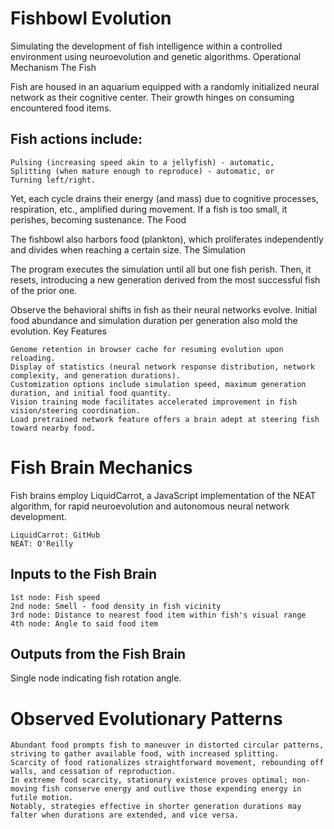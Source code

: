 # Fishbowl Evolution

Simulating the development of fish intelligence within a controlled environment using neuroevolution and genetic algorithms.
Operational Mechanism
The Fish

Fish are housed in an aquarium equipped with a randomly initialized neural network as their cognitive center. Their growth hinges on consuming encountered food items.

## Fish actions include:

    Pulsing (increasing speed akin to a jellyfish) - automatic,
    Splitting (when mature enough to reproduce) - automatic, or
    Turning left/right.

Yet, each cycle drains their energy (and mass) due to cognitive processes, respiration, etc., amplified during movement. If a fish is too small, it perishes, becoming sustenance.
The Food

The fishbowl also harbors food (plankton), which proliferates independently and divides when reaching a certain size.
The Simulation

The program executes the simulation until all but one fish perish. Then, it resets, introducing a new generation derived from the most successful fish of the prior one.

Observe the behavioral shifts in fish as their neural networks evolve. Initial food abundance and simulation duration per generation also mold the evolution.
Key Features

    Genome retention in browser cache for resuming evolution upon reloading.
    Display of statistics (neural network response distribution, network complexity, and generation durations).
    Customization options include simulation speed, maximum generation duration, and initial food quantity.
    Vision training mode facilitates accelerated improvement in fish vision/steering coordination.
    Load pretrained network feature offers a brain adept at steering fish toward nearby food.

# Fish Brain Mechanics

Fish brains employ LiquidCarrot, a JavaScript implementation of the NEAT algorithm, for rapid neuroevolution and autonomous neural network development.

    LiquidCarrot: GitHub
    NEAT: O'Reilly

## Inputs to the Fish Brain

    1st node: Fish speed
    2nd node: Smell - food density in fish vicinity
    3rd node: Distance to nearest food item within fish's visual range
    4th node: Angle to said food item

## Outputs from the Fish Brain

Single node indicating fish rotation angle.

# Observed Evolutionary Patterns

    Abundant food prompts fish to maneuver in distorted circular patterns, striving to gather available food, with increased splitting.
    Scarcity of food rationalizes straightforward movement, rebounding off walls, and cessation of reproduction.
    In extreme food scarcity, stationary existence proves optimal; non-moving fish conserve energy and outlive those expending energy in futile motion.
    Notably, strategies effective in shorter generation durations may falter when durations are extended, and vice versa.
